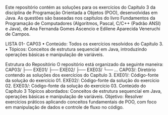 Este repositório contém as soluções para os exercícios do Capítulo 3 da disciplina de Programação Orientada a Objetos (POO), desenvolvidas em Java. As questões são baseadas nos capítulos do livro Fundamentos da Programação de Computadores (Algoritmos, Pascal, C/C++ (Padrão ANSI) e Java), de Ana Fernanda Gomes Ascencio e Edilene Aparecida Veneruchi de Campos.

LISTA 01- CAP03
•	Conteúdo: Todos os exercícios resolvidos do Capítulo 3.
•	Tópicos: Conceitos de estrutura sequencial em Java, introduzindo operações básicas e manipulação de variáveis.

Estrutura do Repositório
O repositório está organizado da seguinte maneira:
CAP03/
    ├── EXE01/
    ├── EXE02/
    ├── EXE03/
    └── ...
CAP03/: Diretório contendo as soluções dos exercícios do Capítulo 3.
EXE01/: Código-fonte da solução do exercício 01.
EXE02/: Código-fonte da solução do exercício 02.
EXE03/: Código-fonte da solução do exercício 03.
Conteúdo do Capítulo 3
Tópicos abordados: Conceitos de estrutura sequencial em Java, operações básicas e manipulação de variáveis.
Objetivo: Resolver exercícios práticos aplicando conceitos fundamentais de POO, com foco em manipulação de dados e controle de fluxo no código.
